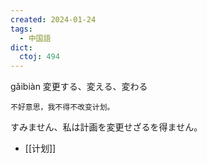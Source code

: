 ```yaml
---
created: 2024-01-24
tags:
  - 中国語
dict:
  ctoj: 494
---
```

gǎibiàn
変更する、変える、変わる

```zh-cn
不好意思，我不得不改变计划。
```
すみません、私は計画を変更せざるを得ません。
- [[计划]]

